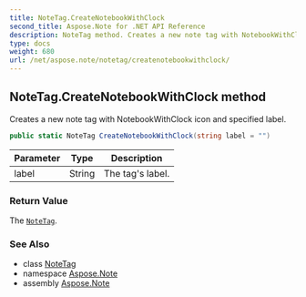 ```yaml
---
title: NoteTag.CreateNotebookWithClock
second_title: Aspose.Note for .NET API Reference
description: NoteTag method. Creates a new note tag with NotebookWithClock icon and specified label
type: docs
weight: 680
url: /net/aspose.note/notetag/createnotebookwithclock/
---
```

## NoteTag.CreateNotebookWithClock method

Creates a new note tag with NotebookWithClock icon and specified label.

```csharp
public static NoteTag CreateNotebookWithClock(string label = "")
```

| Parameter | Type | Description |
| --- | --- | --- |
| label | String | The tag's label. |

### Return Value

The [`NoteTag`](../).

### See Also

* class [NoteTag](../)
* namespace [Aspose.Note](../../notetag/)
* assembly [Aspose.Note](../../../)


